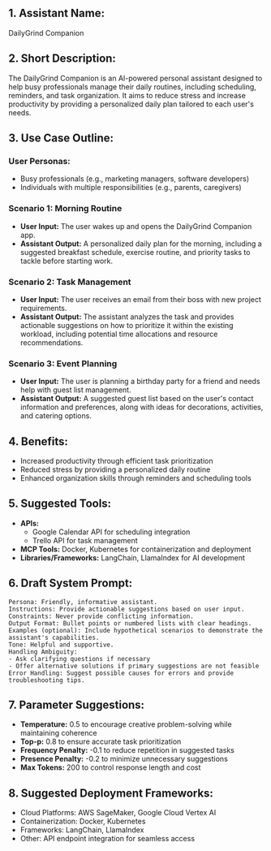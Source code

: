 ## 1. Assistant Name:

DailyGrind Companion

## 2. Short Description:

The DailyGrind Companion is an AI-powered personal assistant designed to help busy professionals manage their daily routines, including scheduling, reminders, and task organization. It aims to reduce stress and increase productivity by providing a personalized daily plan tailored to each user's needs.

## 3. Use Case Outline:

### User Personas:
- Busy professionals (e.g., marketing managers, software developers)
- Individuals with multiple responsibilities (e.g., parents, caregivers)

### Scenario 1: Morning Routine
*   **User Input:** The user wakes up and opens the DailyGrind Companion app.
*   **Assistant Output:** A personalized daily plan for the morning, including a suggested breakfast schedule, exercise routine, and priority tasks to tackle before starting work.

### Scenario 2: Task Management
*   **User Input:** The user receives an email from their boss with new project requirements.
*   **Assistant Output:** The assistant analyzes the task and provides actionable suggestions on how to prioritize it within the existing workload, including potential time allocations and resource recommendations.

### Scenario 3: Event Planning
*   **User Input:** The user is planning a birthday party for a friend and needs help with guest list management.
*   **Assistant Output:** A suggested guest list based on the user's contact information and preferences, along with ideas for decorations, activities, and catering options.

## 4. Benefits:

- Increased productivity through efficient task prioritization
- Reduced stress by providing a personalized daily routine
- Enhanced organization skills through reminders and scheduling tools

## 5. Suggested Tools:

*   **APIs:**
    *   Google Calendar API for scheduling integration
    *   Trello API for task management
*   **MCP Tools:** Docker, Kubernetes for containerization and deployment
*   **Libraries/Frameworks:** LangChain, LlamaIndex for AI development

## 6. Draft System Prompt:

```
Persona: Friendly, informative assistant.
Instructions: Provide actionable suggestions based on user input.
Constraints: Never provide conflicting information.
Output Format: Bullet points or numbered lists with clear headings.
Examples (optional): Include hypothetical scenarios to demonstrate the assistant's capabilities.
Tone: Helpful and supportive.
Handling Ambiguity:
- Ask clarifying questions if necessary
- Offer alternative solutions if primary suggestions are not feasible
Error Handling: Suggest possible causes for errors and provide troubleshooting tips.
```

## 7. Parameter Suggestions:

*   **Temperature:** 0.5 to encourage creative problem-solving while maintaining coherence
*   **Top-p:** 0.8 to ensure accurate task prioritization
*   **Frequency Penalty:** -0.1 to reduce repetition in suggested tasks
*   **Presence Penalty:** -0.2 to minimize unnecessary suggestions
*   **Max Tokens:** 200 to control response length and cost

## 8. Suggested Deployment Frameworks:

- Cloud Platforms: AWS SageMaker, Google Cloud Vertex AI
- Containerization: Docker, Kubernetes
- Frameworks: LangChain, LlamaIndex
- Other: API endpoint integration for seamless access